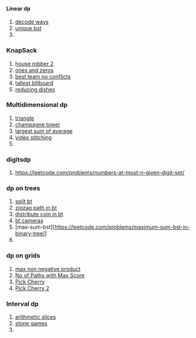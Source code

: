 #### Linear dp

1. [decode ways](https://leetcode.com/problems/decode-ways/)
2. [unique bst](https://leetcode.com/problems/unique-binary-search-trees/)
3. 

### KnapSack
1. [house robber 2](https://leetcode.com/problems/house-robber-ii/)
2. [ones and zeros](https://leetcode.com/problems/ones-and-zeroes/)
3. [best team no conflicts](https://leetcode.com/problems/best-team-with-no-conflicts/)
4. [tallest billboard](https://leetcode.com/problems/tallest-billboard/)
5. [reducing dishes](https://leetcode.com/problems/reducing-dishes/)

### Multidimensional dp
1. [triangle](https://leetcode.com/problems/triangle/)
2. [champagne tower](https://leetcode.com/problems/champagne-tower/)
3. [largest sum of average](https://leetcode.com/problems/largest-sum-of-averages/)
4. [video stitching](https://leetcode.com/problems/video-stitching/)
5. 

### digitsdp
1. https://leetcode.com/problems/numbers-at-most-n-given-digit-set/

### dp on trees
1. [split bt](https://leetcode.com/problems/maximum-product-of-splitted-binary-tree/)
2. [zigzag path in bt](https://leetcode.com/problems/longest-zigzag-path-in-a-binary-tree/)
3. [distribute coin in bt](https://leetcode.com/problems/distribute-coins-in-binary-tree/)
4. [bt cameras](https://leetcode.com/problems/binary-tree-cameras/)
5. [max-sum-bst][https://leetcode.com/problems/maximum-sum-bst-in-binary-tree/]
6. 

### dp on grids
1. [max non negative product](https://leetcode.com/problems/maximum-non-negative-product-in-a-matrix/)
2. [No of Paths with Max Score](https://leetcode.com/problems/number-of-paths-with-max-score/)
3. [Pick Cherry](https://leetcode.com/problems/cherry-pickup/)
4. [Pick Cherry 2](https://leetcode.com/problems/cherry-pickup-ii/)

### Interval dp
1. [arithmetic slices](https://leetcode.com/problems/arithmetic-slices/)
2. [stone games](https://leetcode.com/problems/stone-game/)
3. 